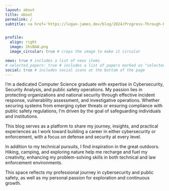 ```yaml
---
layout: about
title: about
permalink: /
subtitle: <a href='https://logan-james.dev/blog/2024/Progress-Through-Protection.md/'> Progress Through Protection </a>


profile:
  align: right
  image: 1hsB&W.png
  image_circular: true # crops the image to make it circular

news: true # includes a list of news items
# selected_papers: true # includes a list of papers marked as "selected={true}"
social: true # includes social icons at the bottom of the page
---
```


I’m a dedicated Computer Science graduate with expertise in Cybersecurity, Security Analysis, and public safety operations. My passion lies in protecting organizations and national security through effective incident response, vulnerability assessment, and investigative operations. Whether securing systems from emerging cyber threats or ensuring compliance with public safety regulations, I’m driven by the goal of safeguarding individuals and institutions.

This blog serves as a platform to share my journey, insights, and practical experiences as I work toward building a career in either cybersecurity or enforcement, with a focus on defense and security at every level.

In addition to my technical pursuits, I find inspiration in the great outdoors. Hiking, camping, and exploring nature help me recharge and fuel my creativity, enhancing my problem-solving skills in both technical and law enforcement environments.

This space reflects my professional journey in cybersecurity and public safety, as well as my personal passion for exploration and continuous growth.
